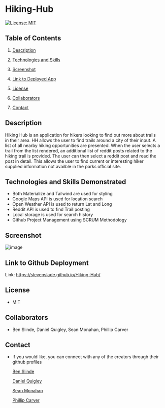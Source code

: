 # Hiking-Hub

[![License: MIT](https://img.shields.io/badge/License-MIT-yellow.svg)](https://opensource.org/licenses/MIT)


## Table of Contents

1. [Description](#description)

1. [Technologies and Skills](#technologies)

1. [Screenshot](#screenshot)

1. [Link to Deployed App](#sample)

1. [License](#license)

1. [Collaborators](#collaborators)

1. [Contact](#contact)

## <a id="description"></a>Description

Hiking Hub is an application for hikers looking to find out more about trails in their area.  HH allows the user to find trails around a city of their input.  A list of all nearby hiking opportunities are presented.  When the user selects a trail from the list rendered, an additional list of reddit posts related to the hiking trail is provided.  The user can then select a reddit post and read the post in detail.  This allows the user to find current or interesting hiker supplied information not availble in the parks official site. 

## <a id="technologies"></a>Technologies and Skills Demonstrated

* Both Materialize and Tailwind are used for styling
* Google Maps API is used for location search
* Open Weather API is used to return Lat and Long
* Reddit API is used to find Trail posting
* Local storage is used for search history
* Github Project Management using SCRUM Methodology

## <a id="screenshot"></a>Screenshot

![image](./assets/images/HHSS.png)

## <a id="sample"></a>Link to Github Deployment

Link: https://stevenslade.github.io/Hiking-Hub/

## <a id="license"></a>License

- MIT

## <a id="collaborators"></a>Collaborators

- Ben Slinde, Daniel Quigley, Sean Monahan, Phillip Carver

## <a id="contact"></a>Contact

- If you would like, you can connect with any of the creators through their github profiles

  [Ben Slinde](https://github.com/stevenslade)

  [Daniel Quigley](https://github.com/d4nnyq88)

  [Sean Monahan](https://github.com/smonahan1993)

  [Phillip Carver](https://github.com/carverphillip)
  


